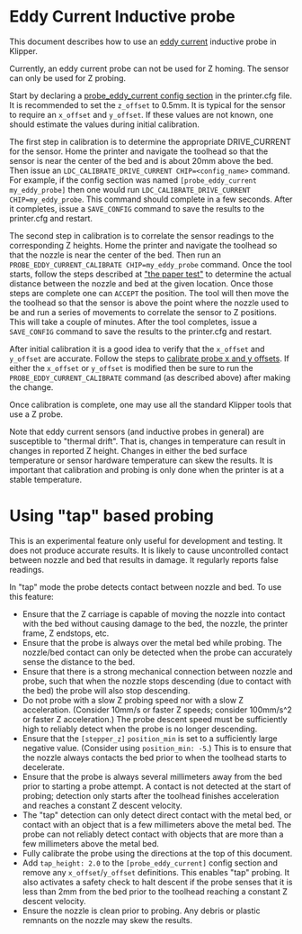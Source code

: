 # Eddy Current Inductive probe

This document describes how to use an
[eddy current](https://en.wikipedia.org/wiki/Eddy_current) inductive
probe in Klipper.

Currently, an eddy current probe can not be used for Z homing. The
sensor can only be used for Z probing.

Start by declaring a
[probe_eddy_current config section](Config_Reference.md#probe_eddy_current)
in the printer.cfg file. It is recommended to set the `z_offset` to
0.5mm. It is typical for the sensor to require an `x_offset` and
`y_offset`. If these values are not known, one should estimate the
values during initial calibration.

The first step in calibration is to determine the appropriate
DRIVE_CURRENT for the sensor. Home the printer and navigate the
toolhead so that the sensor is near the center of the bed and is about
20mm above the bed. Then issue an `LDC_CALIBRATE_DRIVE_CURRENT
CHIP=<config_name>` command. For example, if the config section was
named `[probe_eddy_current my_eddy_probe]` then one would run
`LDC_CALIBRATE_DRIVE_CURRENT CHIP=my_eddy_probe`. This command should
complete in a few seconds.  After it completes, issue a `SAVE_CONFIG`
command to save the results to the printer.cfg and restart.

The second step in calibration is to correlate the sensor readings to
the corresponding Z heights. Home the printer and navigate the
toolhead so that the nozzle is near the center of the bed. Then run an
`PROBE_EDDY_CURRENT_CALIBRATE CHIP=my_eddy_probe` command. Once the
tool starts, follow the steps described at
["the paper test"](Bed_Level.md#the-paper-test) to determine the
actual distance between the nozzle and bed at the given location. Once
those steps are complete one can `ACCEPT` the position. The tool will
then move the the toolhead so that the sensor is above the point where
the nozzle used to be and run a series of movements to correlate the
sensor to Z positions. This will take a couple of minutes. After the
tool completes, issue a `SAVE_CONFIG` command to save the results to
the printer.cfg and restart.

After initial calibration it is a good idea to verify that the
`x_offset` and `y_offset` are accurate. Follow the steps to
[calibrate probe x and y offsets](Probe_Calibrate.md#calibrating-probe-x-and-y-offsets).
If either the `x_offset` or `y_offset` is modified then be sure to run
the `PROBE_EDDY_CURRENT_CALIBRATE` command (as described above) after
making the change.

Once calibration is complete, one may use all the standard Klipper
tools that use a Z probe.

Note that eddy current sensors (and inductive probes in general) are
susceptible to "thermal drift". That is, changes in temperature can
result in changes in reported Z height. Changes in either the bed
surface temperature or sensor hardware temperature can skew the
results. It is important that calibration and probing is only done
when the printer is at a stable temperature.

# Using "tap" based probing

This is an experimental feature only useful for development and
testing. It does not produce accurate results. It is likely to cause
uncontrolled contact between nozzle and bed that results in damage. It
regularly reports false readings.

In "tap" mode the probe detects contact between nozzle and bed. To use
this feature:

* Ensure that the Z carriage is capable of moving the nozzle into
  contact with the bed without causing damage to the bed, the nozzle,
  the printer frame, Z endstops, etc.
* Ensure that the probe is always over the metal bed while probing.
  The nozzle/bed contact can only be detected when the probe can
  accurately sense the distance to the bed.
* Ensure that there is a strong mechanical connection between nozzle
  and probe, such that when the nozzle stops descending (due to
  contact with the bed) the probe will also stop descending.
* Do not probe with a slow Z probing speed nor with a slow Z
  acceleration. (Consider 10mm/s or faster Z speeds; consider
  100mm/s^2 or faster Z acceleration.) The probe descent speed must be
  sufficiently high to reliably detect when the probe is no longer
  descending.
* Ensure that the `[stepper_z]` `position_min` is set to a
  sufficiently large negative value.  (Consider using `position_min:
  -5`.) This is to ensure that the nozzle always contacts the bed
  prior to when the toolhead starts to decelerate.
* Ensure that the probe is always several millimeters away from the
  bed prior to starting a probe attempt. A contact is not detected at
  the start of probing; detection only starts after the toolhead
  finishes acceleration and reaches a constant Z descent velocity.
* The "tap" detection can only detect direct contact with the metal
  bed, or contact with an object that is a few millimeters above the
  metal bed. The probe can not reliably detect contact with objects
  that are more than a few millimeters above the metal bed.
* Fully calibrate the probe using the directions at the top of this
  document.
* Add `tap_height: 2.0` to the `[probe_eddy_current]` config section
  and remove any `x_offset`/`y_offset` definitions. This enables "tap"
  probing. It also activates a safety check to halt descent if the
  probe senses that it is less than 2mm from the bed prior to the
  toolhead reaching a constant Z descent velocity.
* Ensure the nozzle is clean prior to probing. Any debris or plastic
  remnants on the nozzle may skew the results.
